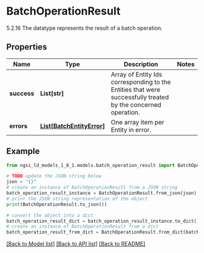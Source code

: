 # BatchOperationResult

5.2.16 The datatype represents the result of a batch operation. 

## Properties

Name | Type | Description | Notes
------------ | ------------- | ------------- | -------------
**success** | **List[str]** | Array of Entity Ids corresponding to the Entities that were successfully treated by the concerned operation.  | 
**errors** | [**List[BatchEntityError]**](BatchEntityError.md) | One array item per Entity in error.  | 

## Example

```python
from ngsi_ld_models_1_8_1.models.batch_operation_result import BatchOperationResult

# TODO update the JSON string below
json = "{}"
# create an instance of BatchOperationResult from a JSON string
batch_operation_result_instance = BatchOperationResult.from_json(json)
# print the JSON string representation of the object
print(BatchOperationResult.to_json())

# convert the object into a dict
batch_operation_result_dict = batch_operation_result_instance.to_dict()
# create an instance of BatchOperationResult from a dict
batch_operation_result_from_dict = BatchOperationResult.from_dict(batch_operation_result_dict)
```
[[Back to Model list]](../README.md#documentation-for-models) [[Back to API list]](../README.md#documentation-for-api-endpoints) [[Back to README]](../README.md)


